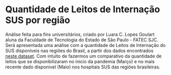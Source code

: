 # Quantidade de Leitos de Internação SUS por região

Análise feita para fins universitários, criado por Luara C. Lopes Goulart aluna da Faculdade de Tecnologia do Estado de São Paulo - FATEC SJC. 
Será apresentada uma análise com a quantidade de Leitos de Internação do SUS disponíveis nas regiões do Brasil, a partir dos dados encontrados [neste dataset](http://tabnet.datasus.gov.br/cgi/deftohtm.exe?cnes/cnv/leiintbr.def). Com intuito de fazermos um comparativo da quantidade de leitos que se disponibilizaram no inicio da pandemia (Março) e no mais recente dado disponivel (Maio) nos hospitais SUS das regiões brasileiras.